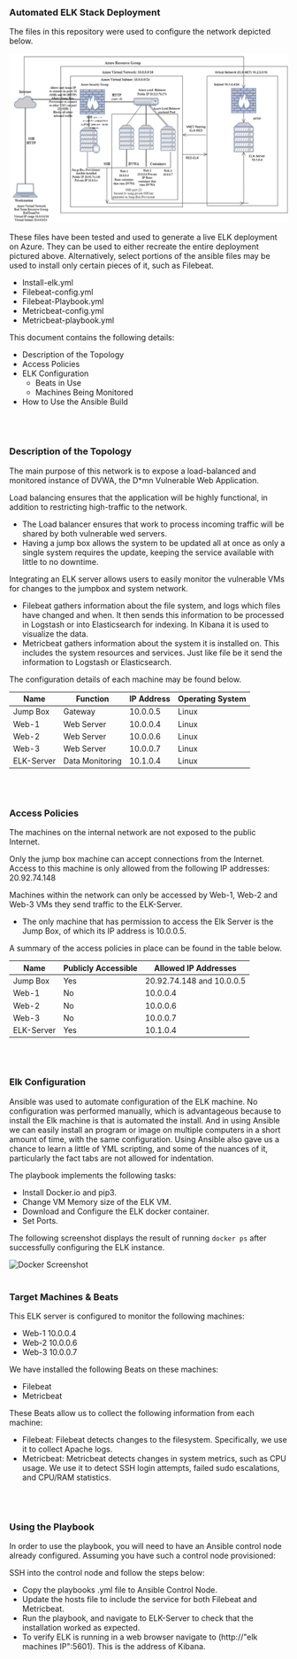 ### Automated ELK Stack Deployment

  The files in this repository were used to configure the network depicted below.

  ![ELK Stack diagram](https://github.com/PriyankaTilavalli/PriyankaTilavalliELKProject1/blob/main/ELK%20Project%201/Diagrams/ELK%20Stack%20diagram.drawio.png)

  These files have been tested and used to generate a live ELK deployment on Azure. They can be used to either recreate the entire deployment pictured above. Alternatively, select portions of the ansible files may be used to install only certain pieces of it, such as Filebeat.

  - Install-elk.yml
  - Filebeat-config.yml
  - Filebeat-Playbook.yml
  - Metricbeat-config.yml
  - Metricbeat-playbook.yml

  This document contains the following details:
  - Description of the Topology
  - Access Policies
  - ELK Configuration
    - Beats in Use
    - Machines Being Monitored
  - How to Use the Ansible Build
<br>
<br>

### Description of the Topology

  The main purpose of this network is to expose a load-balanced and monitored instance of DVWA, the D*mn Vulnerable Web Application.

  Load balancing ensures that the application will be highly functional, in addition to restricting high-traffic to the network.
  - The Load balancer ensures that work to process incoming traffic will be shared by both vulnerable wed servers. 
  - Having a jump box allows the system to be updated all at once as only a single system requires the update, keeping the service available with little to no downtime.

  Integrating an ELK server allows users to easily monitor the vulnerable VMs for changes to the jumpbox and system network.
  - Filebeat gathers information about the file system, and logs which files have changed and when. It then sends this information to be processed in Logstash or into  Elasticsearch for indexing. In Kibana it is used to visualize the data.
  - Metricbeat gathers information about the system it is installed on. This includes the system resources and services. Just like file be it send the information to Logstash or Elasticsearch.

  The configuration details of each machine may be found below.

  | Name       | Function        | IP Address | Operating System |
  |------------|-----------------|------------|------------------|
  | Jump Box   | Gateway         | 10.0.0.5   | Linux            |
  | Web-1      | Web Server      | 10.0.0.4   | Linux            |
  | Web-2      | Web Server      | 10.0.0.6   | Linux            |
  | Web-3      | Web Server      | 10.0.0.7   | Linux            |
  | ELK-Server | Data Monitoring | 10.1.0.4   | Linux            |
<br>
<br>

### Access Policies

  The machines on the internal network are not exposed to the public Internet. 

  Only the jump box machine can accept connections from the Internet. Access to this machine is only allowed from the following IP addresses: 20.92.74.148

  Machines within the network can only be accessed by Web-1, Web-2 and Web-3 VMs they send traffic to the ELK-Server.
  - The only machine that has permission to access the Elk Server is the Jump Box, of which its IP address is 10.0.0.5.

  A summary of the access policies in place can be found in the table below.

  | Name       | Publicly Accessible | Allowed IP Addresses      |
  |------------|---------------------|---------------------------|
  | Jump Box   | Yes                 | 20.92.74.148 and 10.0.0.5 |
  | Web-1      | No                  | 10.0.0.4                  |
  | Web-2      | No                  | 10.0.0.6                  |
  | Web-3      | No                  | 10.0.0.7                  |
  | ELK-Server | Yes                 | 10.1.0.4                  |
<br>
<br>

### Elk Configuration

  Ansible was used to automate configuration of the ELK machine. No configuration was performed manually, which is advantageous because to install the Elk machine is that is automated the install. And in using Ansible we can easily install an program or image on multiple computers in a short amount of time, with the same configuration. Using Ansible also gave us a chance to learn a little of YML scripting, and some of the nuances of it, particularly the fact tabs are not allowed for indentation.

  The playbook implements the following tasks:
  - Install Docker.io and pip3.
  - Change VM Memory size of the ELK VM.
  - Download and Configure the ELK docker container.
  - Set Ports.

  The following screenshot displays the result of running `docker ps` after successfully configuring the ELK instance.

  ![Docker Screenshot]()
<br>
<br>

### Target Machines & Beats

  This ELK server is configured to monitor the following machines:
  - Web-1 10.0.0.4
  - Web-2 10.0.0.6
  - Web-3 10.0.0.7

  We have installed the following Beats on these machines:
  - Filebeat
  - Metricbeat

  These Beats allow us to collect the following information from each machine:
  - Filebeat: Filebeat detects changes to the filesystem. Specifically, we use it to collect Apache logs.
  - Metricbeat: Metricbeat detects changes in system metrics, such as CPU usage. We use it to detect SSH login attempts, failed sudo escalations, and CPU/RAM statistics.
<br>
<br>

### Using the Playbook

  In order to use the playbook, you will need to have an Ansible control node already configured. Assuming you have such a control node provisioned: 

  SSH into the control node and follow the steps below:
  - Copy the playbooks .yml file to Ansible Control Node.
  - Update the hosts file to include the service for both Filebeat and Metricbeat.
  - Run the playbook, and navigate to ELK-Server to check that the installation worked as expected.
  - To verify ELK is running in a web browser navigate to (http://"elk machines IP":5601). This is the address of Kibana.